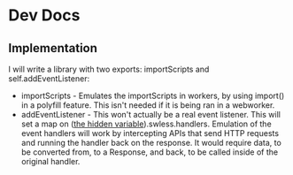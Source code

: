 # Dev Docs

## Implementation

I will write a library with two exports: importScripts and self.addEventListener:

- importScripts - Emulates the importScripts in workers, by using import() in a polyfill feature. This isn't needed if it is being ran in a webworker.
- addEventListener - This won't actually be a real event listener. This will set a map on ([the hidden variable](../AeroSandbox/docs/JS/Scoping.md#the-hidden-variable)).swless.handlers. Emulation of the event handlers will work by intercepting APIs that send HTTP requests and running the handler back on the response. It would require data, to be converted from, to a Response, and back, to be called inside of the original handler.
